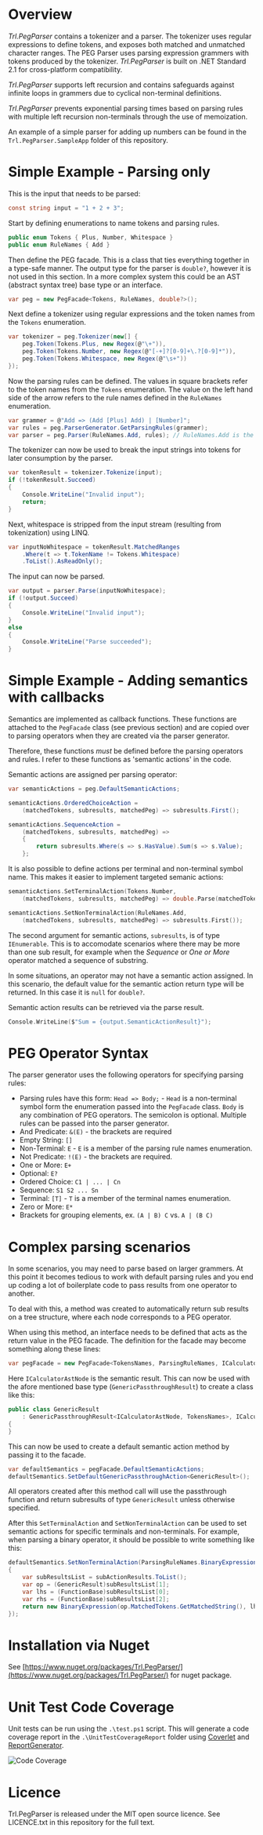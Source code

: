 # Overview

_Trl.PegParser_ contains a tokenizer and a parser. The tokenizer uses regular expressions to define tokens, and exposes both matched and unmatched character ranges. The PEG Parser uses parsing expression grammers with tokens produced by the tokenizer. _Trl.PegParser_ is built on .NET Standard 2.1 for cross-platform compatibility.

_Trl.PegParser_ supports left recursion and contains safeguards against infinite loops in grammers due to cyclical non-terminal definitions.

_Trl.PegParser_ prevents exponential parsing times based on parsing rules with multiple left recursion non-terminals through the use of memoization.

An example of a simple parser for adding up numbers can be found in the `Trl.PegParser.SampleApp` folder of this repository.

# Simple Example - Parsing only

This is the input that needs to be parsed:

```C#
const string input = "1 + 2 + 3";
```

Start by defining enumerations to name tokens and parsing rules.

```C#
public enum Tokens { Plus, Number, Whitespace }
public enum RuleNames { Add }
```

Then define the PEG facade. This is a class that ties everything together in a type-safe manner. The output type for the parser is `double?`, however it is not used in this section. In a more complex system this could be an AST (abstract syntax tree) base type or an interface.

```C#
var peg = new PegFacade<Tokens, RuleNames, double?>();
```

Next define a tokenizer using regular expressions and the token names from the `Tokens` enumeration.

```C#
var tokenizer = peg.Tokenizer(new[] {
    peg.Token(Tokens.Plus, new Regex(@"\+")),
    peg.Token(Tokens.Number, new Regex(@"[-+]?[0-9]+\.?[0-9]*")),
    peg.Token(Tokens.Whitespace, new Regex(@"\s+"))
});
```

Now the parsing rules can be defined. The values in square brackets refer to the token names from the `Tokens` enumeration. The value on the left hand side of the arrow refers to the rule names defined in the `RuleNames` enumeration.

```C#
var grammer = @"Add => (Add [Plus] Add) | [Number]";
var rules = peg.ParserGenerator.GetParsingRules(grammer);
var parser = peg.Parser(RuleNames.Add, rules); // RuleNames.Add is the start symbol
```

The tokenizer can now be used to break the input strings into tokens for later consumption by the parser.

```C#
var tokenResult = tokenizer.Tokenize(input);
if (!tokenResult.Succeed)
{
    Console.WriteLine("Invalid input");
    return;
}
```

Next, whitespace is stripped from the input stream (resulting from tokenization) using LINQ.

```C#
var inputNoWhitespace = tokenResult.MatchedRanges
    .Where(t => t.TokenName != Tokens.Whitespace)
    .ToList().AsReadOnly();
```

The input can now be parsed.

```C#
var output = parser.Parse(inputNoWhitespace);
if (!output.Succeed)
{
    Console.WriteLine("Invalid input");
}
else
{
    Console.WriteLine("Parse succeeded");
}
```

# Simple Example - Adding semantics with callbacks

Semantics are implemented as callback functions. These functions are attached to the `PegFacade` class (see previous section) and are copied over to parsing operators when they are created via the parser generator.

Therefore, these functions _must_ be defined before the parsing operators and rules. I refer to these functions as 'semantic actions' in the code.

Semantic actions are assigned per parsing operator:

```C#
var semanticActions = peg.DefaultSemanticActions;

semanticActions.OrderedChoiceAction =
    (matchedTokens, subresults, matchedPeg) => subresults.First();

semanticActions.SequenceAction =
    (matchedTokens, subresults, matchedPeg) =>
    {
        return subresults.Where(s => s.HasValue).Sum(s => s.Value);
    };
```

It is also possible to define actions per terminal and non-terminal symbol name. This makes it easier to implement targeted semanic actions:

```C
semanticActions.SetTerminalAction(Tokens.Number,
    (matchedTokens, subresults, matchedPeg) => double.Parse(matchedTokens.GetMatchedString()));

semanticActions.SetNonTerminalAction(RuleNames.Add,
    (matchedTokens, subresults, matchedPeg) => subresults.First());
```

The second argument for semantic actions, `subresults`, is of type `IEnumerable`. This is to accomodate scenarios where there may be more than one sub result, for example when the _Sequence_ or _One or More_ operator matched a sequence of substring.

In some situations, an operator may not have a semantic action assigned. In this scenario, the default value for the semantic action return type will be returned. In this case it is `null` for `double?`.

Semantic action results can be retrieved via the parse result.

```C
Console.WriteLine($"Sum = {output.SemanticActionResult}");
```

# PEG Operator Syntax

The parser generator uses the following operators for specifying parsing rules:

- Parsing rules have this form: `Head => Body;` - `Head` is a non-terminal symbol form the enumeration passed into the `PegFacade` class. `Body` is any combination of PEG operators. The semicolon is optional. Multiple rules can be passed into the parser generator.
- And Predicate: `&(E)` - the brackets are required
- Empty String: `[]`
- Non-Terminal: `E` - `E` is a member of the parsing rule names enumeration.
- Not Predicate: `!(E)` - the brackets are required.
- One or More: `E+`
- Optional: `E?`
- Ordered Choice: `C1 | ... | Cn`
- Sequence: `S1 S2 ... Sn`
- Terminal: `[T]` - `T` is a member of the terminal names enumeration.
- Zero or More: `E*`
- Brackets for grouping elements, ex. `(A | B) C` vs. `A | (B C)`

# Complex parsing scenarios

In some scenarios, you may need to parse based on larger grammers. At this point it becomes tedious to work with default parsing rules and you end up coding a lot of boilerplate code to pass results from one operator to another.

To deal with this, a method was created to automatically return sub results on a tree structure, where each node corresponds to a PEG operator.

When using this method, an interface needs to be defined that acts as the return value in the PEG facade. The definition for the facade may become something along these lines:

```C#
var pegFacade = new PegFacade<TokensNames, ParsingRuleNames, ICalculatorAstNode>();
```

Here `ICalculatorAstNode` is the semantic result. This can now be used with the afore mentioned base type (`GenericPassthroughResult`) to create a class like this:

```C#
public class GenericResult
    : GenericPassthroughResult<ICalculatorAstNode, TokensNames>, ICalculatorAstNode
{
}
```

This can now be used to create a default semantic action method by passing it to the facade.

```C#
var defaultSemantics = pegFacade.DefaultSemanticActions;
defaultSemantics.SetDefaultGenericPassthroughAction<GenericResult>();
```

All operators created after this method call will use the passthrough function and return subresults of type `GenericResult` unless otherwise specified.

After this `SetTerminalAction` and `SetNonTerminalAction` can be used to set semantic actions for specific terminals and non-terminals. For example, when parsing a binary operator, it should be possible to write something like this:

```C#
defaultSemantics.SetNonTerminalAction(ParsingRuleNames.BinaryExpression, (matchResult, subActionResults, matchedPeg) =>
{
    var subResultsList = subActionResults.ToList();
    var op = (GenericResult)subResultsList[1];
    var lhs = (FunctionBase)subResultsList[0];
    var rhs = (FunctionBase)subResultsList[2];
    return new BinaryExpression(op.MatchedTokens.GetMatchedString(), lhs, rhs);
});
```

# Installation via Nuget

See [https://www.nuget.org/packages/Trl.PegParser/](https://www.nuget.org/packages/Trl.PegParser/) for nuget package.

# Unit Test Code Coverage

Unit tests can be run using the `.\test.ps1` script. This will generate a code coverage report in the `.\UnitTestCoverageReport` folder using [Coverlet](https://github.com/tonerdo/coverlethttps://github.com/tonerdo/coverlet) and [ReportGenerator](https://github.com/danielpalme/ReportGenerator).

![Code Coverage](code_coverage.PNG)

# Licence

Trl.PegParser is released under the MIT open source licence. See LICENCE.txt in this repository for the full text.

